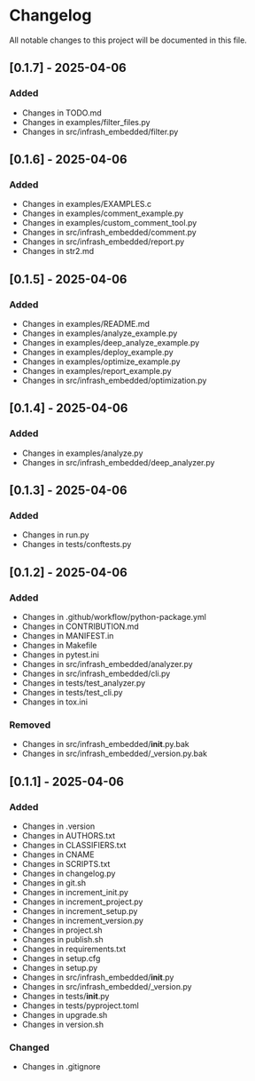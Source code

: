 # Changelog

All notable changes to this project will be documented in this file.

## [0.1.7] - 2025-04-06

### Added
- Changes in TODO.md
- Changes in examples/filter_files.py
- Changes in src/infrash_embedded/filter.py

## [0.1.6] - 2025-04-06

### Added
- Changes in examples/EXAMPLES.c
- Changes in examples/comment_example.py
- Changes in examples/custom_comment_tool.py
- Changes in src/infrash_embedded/comment.py
- Changes in src/infrash_embedded/report.py
- Changes in str2.md

## [0.1.5] - 2025-04-06

### Added
- Changes in examples/README.md
- Changes in examples/analyze_example.py
- Changes in examples/deep_analyze_example.py
- Changes in examples/deploy_example.py
- Changes in examples/optimize_example.py
- Changes in examples/report_example.py
- Changes in src/infrash_embedded/optimization.py

## [0.1.4] - 2025-04-06

### Added
- Changes in examples/analyze.py
- Changes in src/infrash_embedded/deep_analyzer.py

## [0.1.3] - 2025-04-06

### Added
- Changes in run.py
- Changes in tests/conftests.py

## [0.1.2] - 2025-04-06

### Added
- Changes in .github/workflow/python-package.yml
- Changes in CONTRIBUTION.md
- Changes in MANIFEST.in
- Changes in Makefile
- Changes in pytest.ini
- Changes in src/infrash_embedded/analyzer.py
- Changes in src/infrash_embedded/cli.py
- Changes in tests/test_analyzer.py
- Changes in tests/test_cli.py
- Changes in tox.ini

### Removed
- Changes in src/infrash_embedded/__init__.py.bak
- Changes in src/infrash_embedded/_version.py.bak

## [0.1.1] - 2025-04-06

### Added
- Changes in .version
- Changes in AUTHORS.txt
- Changes in CLASSIFIERS.txt
- Changes in CNAME
- Changes in SCRIPTS.txt
- Changes in changelog.py
- Changes in git.sh
- Changes in increment_init.py
- Changes in increment_project.py
- Changes in increment_setup.py
- Changes in increment_version.py
- Changes in project.sh
- Changes in publish.sh
- Changes in requirements.txt
- Changes in setup.cfg
- Changes in setup.py
- Changes in src/infrash_embedded/__init__.py
- Changes in src/infrash_embedded/_version.py
- Changes in tests/__init__.py
- Changes in tests/pyproject.toml
- Changes in upgrade.sh
- Changes in version.sh

### Changed
- Changes in .gitignore

